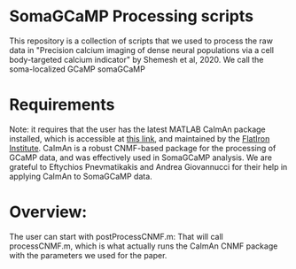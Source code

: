 # SomaGCaMP Processing scripts

This repository is a collection of scripts that we used to process the raw data in "Precision calcium imaging of dense neural populations via a cell body-targeted calcium indicator" by Shemesh et al, 2020. We call the soma-localized GCaMP somaGCaMP

# Requirements
Note: it requires that the user has the latest MATLAB CaImAn package installed, which is accessible at [this link](https://github.com/flatironinstitute/CaImAn-MATLAB), and maintained by the [FlatIron Institute](https://www.simonsfoundation.org/flatiron/). CaImAn is a robust CNMF-based package for the processing of GCaMP data, and was effectively used in SomaGCaMP analysis. We are grateful to Eftychios Pnevmatikakis and Andrea Giovannucci for their help in applying CaImAn to SomaGCaMP data.

# Overview: 
The user can start with postProcessCNMF.m: That will call processCNMF.m, which is what actually runs the CaImAn CNMF package with the parameters we used for the paper. 



